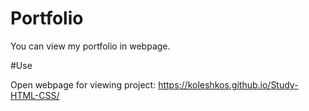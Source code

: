 # Portfolio

You can view my portfolio in webpage.

#Use

Open webpage for viewing project: https://koleshkos.github.io/Study-HTML-CSS/